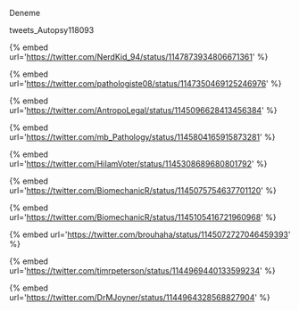 Deneme


tweets_Autopsy118093


{% embed url='https://twitter.com/NerdKid_94/status/1147873934806671361' %}

{% embed url='https://twitter.com/pathologiste08/status/1147350469125246976' %}

{% embed url='https://twitter.com/AntropoLegal/status/1145096628413456384' %}

{% embed url='https://twitter.com/mb_Pathology/status/1145804165915873281' %}

{% embed url='https://twitter.com/HiIamVoter/status/1145308689680801792' %}

{% embed url='https://twitter.com/BiomechanicR/status/1145075754637701120' %}

{% embed url='https://twitter.com/BiomechanicR/status/1145105416721960968' %}

{% embed url='https://twitter.com/brouhaha/status/1145072727046459393' %}

{% embed url='https://twitter.com/timrpeterson/status/1144969440133599234' %}

{% embed url='https://twitter.com/DrMJoyner/status/1144964328568827904' %}
